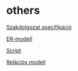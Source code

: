 # others
[Szakdolgozat specifikáció](https://onedrive.live.com/view.aspx?resid=D32417D921A94500!350032&ithint=file%2cdocx&authkey=!AOA51Ca1FbhZ1I4)

[ER-modell](https://viewer.diagrams.net/?tags=%7B%7D&highlight=0000ff&edit=_blank&layers=1&nav=1&title=UtolsoERModell.drawio#R7Vxbd5s4EP41OWf3wT0IIXAem0u73dPupu1pu33KUYyC6QKiXBy7v34lEFeRBKc2Et30oUEjIeD7ZkYzYvAJPA%2B3rxMcr99RlwQnpuFuT%2BDFicn%2BWafsD5fsSolzapUCL%2FHdUgQawUf%2FBxFCQ0hz3yVpZ2BGaZD5cVe4olFEVllHhpOE3nWH3dKge9UYe0QSfFzhQJZ%2B8d1sXUqXptPI%2FyC%2Bt66uDGzxwCGuBosnSdfYpXctEbw8gecJpVl5FG7PScDBq3Apz3t1T299YwmJsjEnhPa7997fb5w0%2BvwBvLc3eHObL4Apbi7bVU9MXAaAaEY0Yn%2FOEppHLuHzGKxFk2xNPRrh4C2lMRMCJvxGsmwn6MN5RplonYWB6CVbP%2FuHn%2F4CidZXMRk%2Fvti2G7uqEWXJrnUSb36t5uON5rSi1ZznvuTEN7fPJK%2F8IBD9Mm4CypTmyYo8BJbQP5x4JHtgHCrHcSBbFxCsvCY0JOx%2B2YCEBDjzN11Nw0JhvXpcwyk7ELTuQ3E57wYHubjSFUluaRKSJJXI7zJ9t%2FYz8jHGBSp3zMC7rN6L5IYkGdk%2B%2BOyi11oK6xDuoWreNbYGKgNat%2BzMNo6ElmUrNAjwJIMwlBmEOdIgoKOVRVRrks4cgw7DDeH6cgy04hgZzxwfnmNTL47BM8eH51iv6AWpDFAf41g5V7ZeXMFnru7nytKKK1PKCj6lOiQEC9BNCMxT1RkBcDTWat0yAjjSGvRKCMDymeKDUwz0CiTADJK%2B%2BXGsVwBiziDpmx%2FHegUuaGI7bjHc8D2XpG8sx0iv9RhKwelbumLXpZH6ANVGugWo5iy2rO22TSyMFwDCR82Cta5I4jOYSHJ0W7FG2ko1oSa2Ys4iPbEB7PFv2M5M%2BYd68f%2BcuxyBY702us3n3OUIHOsV18JZ5C7WL%2BTH9dqfQEgKeqdRiIaIyw8hjnYSFQ39%2B6U1x6fw4BZcnMrgwLvWgJj6UZa2Zr7igiYjqCN7kRHAbiEWOyhnbHSjvrWfUJel9uqyZxb8f1EXy3pQXaTxCChQL0vSrssNEY%2BlNP2unl6f9HvIb9sBu%2BpZzg48fsDOFyJ2hVoq22sQ%2BHFKJsHR6jktIMO4HEARHu0tm87vjpsQl7ndjlMzgGbRjz3SF%2Bq1iWFLNhThkCg1EOToZSDOLN2MbXRRtFTDCOSVLaCra%2BXq5lhOFyhLNVDyupZmCWFORak%2B9Xbf1cMku64VZgj42U6tPvWiRmugst6ZEqj6EeblwEzdHFiV57VwxB65DvzQV2ua%2FcjcclQjJb9GVO7mzV7yZyHVIMnr4QpnxKN87tIW0xhHHcTs7zn%2FaO1sRQPKItqXPEz0bvBv7B7ZTRi9P78XyBm3NMoWtzj0g115SkgjmpZY1%2F1pEbfzXiPelnIGbLbAge9FZUfKQtvSK1S30fgJ1P8QETEkuLT4yq5uVcigAhsmueDHXH0RxwIxQB8bC%2BqxlT48aRqzmaYkoO7h%2F3H4mYD7R1Q8I28Up9ddxWU6%2Fc2MJWH1jJWa80EtRef9hapzeaHsXAJ6cwkNH%2FP8dVf96I0ZIG4I9cgiOKym2TXywsdW8tIw6r5lq0sYSN0HW33MUGq517p%2Bn5iiWbPTFnZ1RoyTlKterkor0WDFsmDPxdiqXYwcSbrMxagFydZsWYfzDI8WoB8fGaqBlOMjEmI%2FuMaum5BU3sGcFq5%2BkDRh%2FvLt%2B1%2FwzZerm7NX%2Be3X4D3xdhZaTFs7VB3vVU235%2FffRYDQ210rZJ13FEeruBtbcifUVJMNOCjHyjFJQj9NfRopNpleJougag8jh8zK84pFz68g1fsiUF70PWZjJNHM%2Fw5si0yLk7x%2FdOMzB3utPETq7bQh5RGSvAMe4zS9o4mrFKe%2Bf1KuUmjieuCnrOlPr5C%2Fp%2Brg6Ss2Gl0wpNWKjeRV6IoFOf7Kj4tKeUkHkjUNb%2FL0cZvoasYhLKT3Iy9Dv%2FIyZCHLo1mI7Eq%2BrEki%2B1t1mPWrPpRjZqNpvcq0NagH9yr22DxArypUe9qvCZ6WD%2BqzdoxmWbNyCznbE78JNlDgpcwFwt67kpHvkw7hAQe3SuQKpVntixxkz2MQGDDSCJR9OPPQXbdsYE3zlFxHeXijOE3t1x7BCbfwB7Gypl37f6VdwkE8zVlajClZjPIyl6XC1w%2BfPgPvPIs3qz9vLuLTxcs32SJdTBwl72UpY7S5p2qPqvcgCAepq5cK4fslTRD1SCzNSZzV43G%2Fmvj7n6pbeBPHgU9%2BevtJUvcB1O%2B3AFPdWjEI08RrhTa%2FKHwQy9kra5xgHXjoJluGkCfBdeBH%2Fyq1BOhYHUtAx1sLTkR5SMu%2FNIUh8PI%2F)

[Script](https://drive.google.com/file/d/1er4EtfQUis8JqrPBf0F3xerHkNMtMeZW/view?usp=sharing)

[Relációs modell](https://drive.google.com/file/d/1ToEpVKutEZA9JcJm9Qi6IBFsh3nKtbBX/view?usp=sharing)



